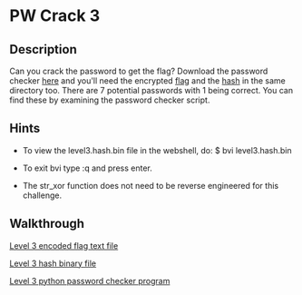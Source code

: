 # PW Crack 3

## Description

Can you crack the password to get the flag? Download the password checker [here](https://artifacts.picoctf.net/c/18/level3.py "PicoCTF link to download PW Crack level 3 password checker program") and you'll need the encrypted [flag](https://artifacts.picoctf.net/c/18/level3.flag.txt.enc "PicoCTF link to download PW Crack level 3 encrypted flag text file") and the [hash](https://artifacts.picoctf.net/c/18/level3.hash.bin "PicoCTF link to download PW Crack level 3 hash binary file") in the same directory too. There are 7 potential passwords with 1 being correct. You can find these by examining the password checker script.

## Hints

* To view the level3.hash.bin file in the webshell, do: $ bvi level3.hash.bin

* To exit bvi type :q and press enter.

* The str_xor function does not need to be reverse engineered for this challenge.

## Walkthrough

[Level 3 encoded flag text file](./level3.flag.txt.enc "Level 3 encoded flag text file file")

[Level 3 hash binary file](./level3.hash.bin "Level 3 hash binary file")

[Level 3 python password checker program](./level3.py "Level 3 python password checker program")
